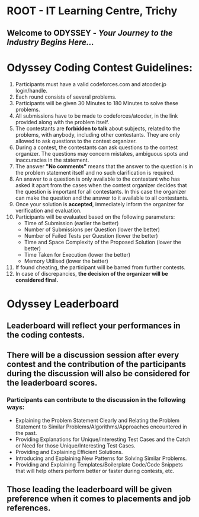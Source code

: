 # ROOT - IT Learning Centre, Trichy
## Welcome to ODYSSEY - _Your Journey to the Industry Begins Here..._

# Odyssey Coding Contest Guidelines:

1. Participants must have a valid codeforces.com and atcoder.jp login/handle.
1. Each round consists of several problems.
1. Participants will be given 30 Minutes to 180 Minutes to solve these problems.
2. All submissions have to be made to codeforces/atcoder, in the link provided along with the problem itself.
3. The contestants are **forbidden to talk** about subjects, related to the problems, with anybody, including other contestants. They are only allowed to ask questions to the contest organizer.
4. During a contest, the contestants can ask questions to the contest organizer. The questions may concern mistakes, ambiguous spots and inaccuracies in the statement.
5. The answer  **"No comments"**  means that the answer to the question is in the problem statement itself and no such clarification is required.
6. An answer to a question is only available to the contestant who has asked it apart from the cases when the contest organizer decides that the question is important for all contestants. In this case the organizer can make the question and the answer to it available to all contestants.
7. Once your solution is **accepted**, immediately inform the organizer for verification and evaluation.
8. Participants will be evaluated based on the following parameters: 
   * Time of Submission (earlier the better)
   * Number of Submissions per Question (lower the better)
   * Number of Failed Tests per Question (lower the better)
   * Time and Space Complexity of the Proposed Solution (lower the better)
   * Time Taken for Execution (lower the better)
   * Memory Utilised (lower the better)
9. If found cheating, the participant will be barred from further contests.
10. In case of discrepancies, **the decision of the organizer will be considered final.**
  
# Odyssey Leaderboard
## Leaderboard will reflect your performances in the coding contests.

## There will be a discussion session after every contest and the contribution of the participants during the discussion will also be considered for the leaderboard scores.
### Participants can contribute to the discussion in the following ways:

* Explaining the Problem Statement Clearly and Relating the Problem Statement to Similar Problems/Algorithms/Approaches encountered in the past.
* Providing Explanations for Unique/Interesting Test Cases and the Catch or Need for those Unique/Interesting Test Cases.
* Providing and Explaining Efficient Solutions.
* Introducing and Explaining New Patterns for Solving Similar Problems.
* Providing and Explaining Templates/Boilerplate Code/Code Snippets that will help others perform better or faster during contests, etc.

## Those leading the leaderboard will be given preference when it comes to placements and job references.